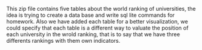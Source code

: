 This zip file contains five tables about the world ranking of universities, the idea is trying to create a data base and write sql lite commands for homework.
Also we have added each table for a better visualization, we could specify that each table is a different way to valuate the position of each university in the wrold ranking, that is to say that we have three differents rankings with them own indicators. 
